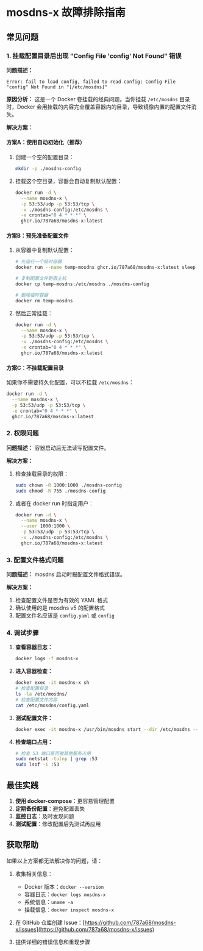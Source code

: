 # mosdns-x 故障排除指南

## 常见问题

### 1. 挂载配置目录后出现 "Config File 'config' Not Found" 错误

**问题描述：**
```
Error: fail to load config, failed to read config: Config File "config" Not Found in "[/etc/mosdns]"
```

**原因分析：**
这是一个 Docker 卷挂载的经典问题。当你挂载 `/etc/mosdns` 目录时，Docker 会用挂载的内容完全覆盖容器内的目录，导致镜像内置的配置文件消失。

**解决方案：**

#### 方案A：使用自动初始化（推荐）
1. 创建一个空的配置目录：
   ```bash
   mkdir -p ./mosdns-config
   ```

2. 挂载这个空目录，容器会自动复制默认配置：
   ```bash
   docker run -d \
     --name mosdns-x \
     -p 53:53/udp -p 53:53/tcp \
     -v ./mosdns-config:/etc/mosdns \
     -e crontab="0 4 * * *" \
     ghcr.io/787a68/mosdns-x:latest
   ```

#### 方案B：预先准备配置文件
1. 从容器中复制默认配置：
   ```bash
   # 先运行一个临时容器
   docker run --name temp-mosdns ghcr.io/787a68/mosdns-x:latest sleep 10
   
   # 复制配置文件到宿主机
   docker cp temp-mosdns:/etc/mosdns ./mosdns-config
   
   # 删除临时容器
   docker rm temp-mosdns
   ```

2. 然后正常挂载：
   ```bash
   docker run -d \
     --name mosdns-x \
     -p 53:53/udp -p 53:53/tcp \
     -v ./mosdns-config:/etc/mosdns \
     -e crontab="0 4 * * *" \
     ghcr.io/787a68/mosdns-x:latest
   ```

#### 方案C：不挂载配置目录
如果你不需要持久化配置，可以不挂载 `/etc/mosdns`：
```bash
docker run -d \
  --name mosdns-x \
  -p 53:53/udp -p 53:53/tcp \
  -e crontab="0 4 * * *" \
  ghcr.io/787a68/mosdns-x:latest
```

### 2. 权限问题

**问题描述：**
容器启动后无法读写配置文件。

**解决方案：**
1. 检查挂载目录的权限：
   ```bash
   sudo chown -R 1000:1000 ./mosdns-config
   sudo chmod -R 755 ./mosdns-config
   ```

2. 或者在 docker run 时指定用户：
   ```bash
   docker run -d \
     --name mosdns-x \
     --user 1000:1000 \
     -p 53:53/udp -p 53:53/tcp \
     -v ./mosdns-config:/etc/mosdns \
     ghcr.io/787a68/mosdns-x:latest
   ```

### 3. 配置文件格式问题

**问题描述：**
mosdns 启动时报配置文件格式错误。

**解决方案：**
1. 检查配置文件是否为有效的 YAML 格式
2. 确认使用的是 mosdns v5 的配置格式
3. 配置文件名应该是 `config.yaml` 或 `config`

### 4. 调试步骤

1. **查看容器日志：**
   ```bash
   docker logs -f mosdns-x
   ```

2. **进入容器检查：**
   ```bash
   docker exec -it mosdns-x sh
   # 检查配置目录
   ls -la /etc/mosdns/
   # 检查配置文件内容
   cat /etc/mosdns/config.yaml
   ```

3. **测试配置文件：**
   ```bash
   docker exec -it mosdns-x /usr/bin/mosdns start --dir /etc/mosdns --dry-run
   ```

4. **检查端口占用：**
   ```bash
   # 检查 53 端口是否被其他服务占用
   sudo netstat -tulnp | grep :53
   sudo lsof -i :53
   ```

## 最佳实践

1. **使用 docker-compose**：更容易管理配置
2. **定期备份配置**：避免配置丢失
3. **监控日志**：及时发现问题
4. **测试配置**：修改配置后先测试再应用

## 获取帮助

如果以上方案都无法解决你的问题，请：

1. 收集相关信息：
   - Docker 版本：`docker --version`
   - 容器日志：`docker logs mosdns-x`
   - 系统信息：`uname -a`
   - 挂载信息：`docker inspect mosdns-x`

2. 在 GitHub 仓库创建 Issue：[https://github.com/787a68/mosdns-x/issues](https://github.com/787a68/mosdns-x/issues)

3. 提供详细的错误信息和重现步骤
